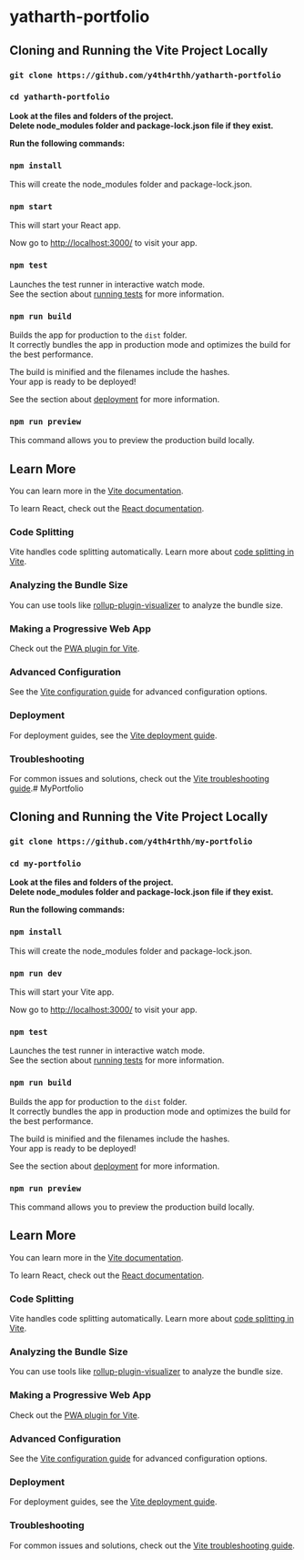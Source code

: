 # yatharth-portfolio

## Cloning and Running the Vite Project Locally

### `git clone https://github.com/y4th4rthh/yatharth-portfolio`
### `cd yatharth-portfolio`

**Look at the files and folders of the project.**  
**Delete node_modules folder and package-lock.json file if they exist.**

**Run the following commands:**

### `npm install`
This will create the node_modules folder and package-lock.json.

### `npm start`
This will start your React app.

Now go to [http://localhost:3000/](http://localhost:5173/) to visit your app.

### `npm test`
Launches the test runner in interactive watch mode.  
See the section about [running tests](https://vitest.dev/) for more information.

### `npm run build`
Builds the app for production to the `dist` folder.  
It correctly bundles the app in production mode and optimizes the build for the best performance.

The build is minified and the filenames include the hashes.  
Your app is ready to be deployed!

See the section about [deployment](https://vitejs.dev/guide/static-deploy.html) for more information.

### `npm run preview`
This command allows you to preview the production build locally.

## Learn More

You can learn more in the [Vite documentation](https://vitejs.dev/guide/).

To learn React, check out the [React documentation](https://reactjs.org/).

### Code Splitting

Vite handles code splitting automatically. Learn more about [code splitting in Vite](https://vitejs.dev/guide/features.html#code-splitting).

### Analyzing the Bundle Size

You can use tools like [rollup-plugin-visualizer](https://github.com/btd/rollup-plugin-visualizer) to analyze the bundle size.

### Making a Progressive Web App

Check out the [PWA plugin for Vite](https://vite-plugin-pwa.netlify.app/).

### Advanced Configuration

See the [Vite configuration guide](https://vitejs.dev/config/) for advanced configuration options.

### Deployment

For deployment guides, see the [Vite deployment guide](https://vitejs.dev/guide/static-deploy.html).

### Troubleshooting

For common issues and solutions, check out the [Vite troubleshooting guide](https://vitejs.dev/guide/troubleshooting.html).# MyPortfolio

## Cloning and Running the Vite Project Locally

### `git clone https://github.com/y4th4rthh/my-portfolio`
### `cd my-portfolio`

**Look at the files and folders of the project.**  
**Delete node_modules folder and package-lock.json file if they exist.**

**Run the following commands:**

### `npm install`
This will create the node_modules folder and package-lock.json.

### `npm run dev`
This will start your Vite app.

Now go to [http://localhost:3000/](http://localhost:5173/) to visit your app.

### `npm test`
Launches the test runner in interactive watch mode.  
See the section about [running tests](https://vitest.dev/) for more information.

### `npm run build`
Builds the app for production to the `dist` folder.  
It correctly bundles the app in production mode and optimizes the build for the best performance.

The build is minified and the filenames include the hashes.  
Your app is ready to be deployed!

See the section about [deployment](https://vitejs.dev/guide/static-deploy.html) for more information.

### `npm run preview`
This command allows you to preview the production build locally.

## Learn More

You can learn more in the [Vite documentation](https://vitejs.dev/guide/).

To learn React, check out the [React documentation](https://reactjs.org/).

### Code Splitting

Vite handles code splitting automatically. Learn more about [code splitting in Vite](https://vitejs.dev/guide/features.html#code-splitting).

### Analyzing the Bundle Size

You can use tools like [rollup-plugin-visualizer](https://github.com/btd/rollup-plugin-visualizer) to analyze the bundle size.

### Making a Progressive Web App

Check out the [PWA plugin for Vite](https://vite-plugin-pwa.netlify.app/).

### Advanced Configuration

See the [Vite configuration guide](https://vitejs.dev/config/) for advanced configuration options.

### Deployment

For deployment guides, see the [Vite deployment guide](https://vitejs.dev/guide/static-deploy.html).

### Troubleshooting

For common issues and solutions, check out the [Vite troubleshooting guide](https://vitejs.dev/guide/troubleshooting.html).
